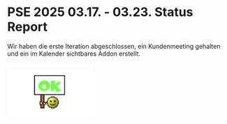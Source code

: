 # PSE 2025 03.17. - 03.23. Status Report

Wir haben die erste Iteration abgeschlossen, ein Kundenmeeting
gehalten und ein im Kalender sichtbares Addon erstellt.

![StatusOK.png](statusgrafiken/StatusOK.png)


